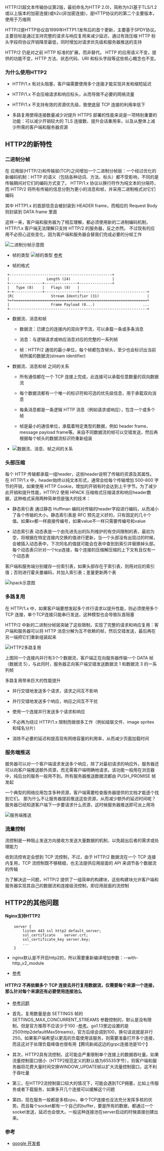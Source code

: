 HTTP/2(超文本传输协议第2版，最初命名为HTTP 2.0)，简称为h2(基于TLS/1.2或以上版本的加密连接)或h2c(非加密连接)，是HTTP协议的的第二个主要版本，使用于万维网  

HTTP/2是HTTP协议自1999年HTTP1.1发布后的首个更新，主要基于SPDY协议。主要目标是通过支持完整的请求与响应复用来减少延迟，通过有效压缩 HTTP 标头字段将协议开销降至最低，同时增加对请求优先级和服务器推送的支持  

HTTP/2 仍是对之前 HTTP 标准的扩展，而非替代。 HTTP 的应用语义不变，提供的功能不变，HTTP 方法、状态代码、URI 和标头字段等这些核心概念也不变。


### 为什么使用HTTP2

* HTTP/1.x 有对头阻塞，客户端需要使用多个连接才能实现并发和缩短延迟

* HTTP/1.x 不会压缩请求和响应标头，从而导致不必要的网络流量

* HTTP/1.x 不支持有效的资源优先级，致使底层 TCP 连接的利用率低下

* 多路复用使得连接数量减少对提升 HTTPS 部署的性能来说是一项特别重要的功能：可以减少开销较大的 TLS 连接数、提升会话重用率，以及从整体上减少所需的客户端和服务器资源



## HTTP2的新特性

### 二进制分帧

在 应用层(HTTP/2)和传输层(TCP)之间增加一个二进制分帧层：一个经过优化的新编码机制：HTTP 的语义（包括各种动词、方法、标头）都不受影响，不同的是传输期间对它们的编码方式变了。 HTTP/1.x 协议以换行符作为纯文本的分隔符，而 HTTP/2 将所有传输的信息分割为更小的消息和帧，并采用二进制格式对它们编码

其中 HTTP1.x 的首部信息会被封装到 HEADER frame，而相应的 Request Body 则封装到 DATA frame 里面

这样一来，客户端和服务器为了相互理解，都必须使用新的二进制编码机制，HTTP/1.x 客户端无法理解只支持 HTTP/2 的服务器，反之亦然。 不过现有的应用不必担心这些变化，因为客户端和服务器会替我们完成必要的分帧工作

![二进制分帧示意图](./pic/http2_binary_frame.png)

* 帧的类型
![帧的类型](./pic/http2_frame_type.png)
[参考](https://tools.ietf.org/html/rfc7540#section-6)

* 帧的格式
```
 +-----------------------------------------------+
 |                 Length (24)                   |
 +---------------+---------------+---------------+
 |   Type (8)    |   Flags (8)   |
 +-+-------------+---------------+-------------------------------+
 |R|                 Stream Identifier (31)                      |
 +=+=============================================================+
 |                   Frame Payload (0...)                      ...
 +---------------------------------------------------------------+
```

* 数据流、消息和帧
  * 数据流：已建立的连接内的双向字节流，可以承载一条或多条消息

  * 消息：与逻辑请求或响应消息对应的完整的一系列帧

  * 帧：HTTP/2 通信的最小单位，每个帧都包含帧头，至少也会标识出当前帧所属的数据流(stream identifier)

* 数据流、消息和帧 之间的关系

  * 所有通信都在一个 TCP 连接上完成，此连接可以承载任意数量的双向数据流

  * 每个数据流都有一个唯一的标识符和可选的优先级信息，用于承载双向消息

  * 每条消息都是一条逻辑 HTTP 消息（例如请求或响应），包含一个或多个帧

  * 帧是最小的通信单位，承载着特定类型的数据，例如 header frame、message payload frame等。来自不同数据流的帧可以交错发送，然后再根据每个帧头的数据流标识符重新组装

* ![数据流、消息、帧之间的关系](./pic/http2_stream_message_frame.png)

### 头部压缩

每个 HTTP 传输都承载一组header，这些header说明了传输的资源及其属性。 在 HTTP/1.x 中，header始终以纯文本形式，通常会给每个传输增加 500–800 字节的开销，如果使用 HTTP Cookie，增加的开销有时会达到上千字节。为了减少此开销和提升性能，HTTP/2 使用 HPACK 压缩格式压缩请求和响应header数据，这种格式采用两种简单但是强大的技术：
* 静态索引表
通过静态 Huffman 编码对传输的header字段进行编码，从而减小了各个传输的大小。静态索引表是 RFC 预先定义好的，只有固定的几十个值。如果kv都一样直接传编号，如果value不一样只需要传编号和value

* 动态索引表
动态表是一个由先进先出的队列维护的有空间限制的表，最初为空，将根据在特定连接内交换的值进行更新，当一个头部没有出现过的时候，会被插入动态表中，下次同名的值就可能会在表中查到到索引并替换掉头部。每个动态表只针对一个tcp连接，每个连接的压缩解压缩的上下文有且仅有一个动态表

客户端和服务端分别缓存一份索引表，如果头部存在于索引表，则用对应的索引值；否则进行霍夫曼编码，并加入索引表；差量更新两个表

![hpack示意图](./pic/http2_hpack.png)


### 多路复用

在 HTTP/1.x 中，如果客户端要想发起多个并行请求以提升性能，则必须使用多个 TCP 连接，单个TCP连接只能串行发送，这种模型也会导致队首阻塞

HTTP/2 中新的二进制分帧层突破了这些限制，实现了完整的请求和响应复用：客户端和服务器可以将 HTTP 消息分解为互不依赖的帧，然后交错发送，最后再在另一端把它们重新组装起来

![HTTP2多路复用](./pic/http2_multiplexing.png)

上图同一个连接内并行有3个个数据流，客户端正在向服务器传输一个 DATA 帧（数据流 5），与此同时，服务器正向客户端交错发送数据流 1 和数据流 3 的一系列帧

多路复用带来巨大的性能提升

* 并行交错地发送多个请求，请求之间互不影响

* 并行交错地发送多个响应，响应之间互不干扰

* 使用一个连接并行发送多个请求和响应

* 不必再为绕过 HTTP/1.x 限制而做很多工作（例如级联文件、image sprites 和域名分片）

* 消除不必要的延迟和提高现有网络容量的利用率，从而减少页面加载时间


### 服务端推送

服务器可以对一个客户端请求发送多个响应，除了对最初请求的响应外，服务器还可以向客户端推送额外资源，而无需客户端明确地请求。该功能一般用在浏览器中，纯后台的服务一般用不到。所有服务器推送数据流都由 PUSH_PROMISE 帧发起

一个典型的网络应用包含多种资源，客户端需要检查服务器提供的文档才能逐个找到它们。 那为什么不让服务器提前推送这些资源，从而减少额外的延迟时间呢？ 服务器已经知道客户端下一步要请求什么资源，这时候服务器推送即可派上用场

![服务端推送](./pic/http2_server_push.png)


### 流量控制

流控制是一种阻止发送方向接收方发送大量数据的机制，以免超出后者的需求或处理能力

收到流控肯定会想到 TCP 流控制，不过，由于 HTTP/2 数据流在一个 TCP 连接内复用，TCP 流控制既不够精细，也无法提供应用层面的 API 来调节各个数据流的传输

为了解决这一问题，HTTP/2 提供了一组简单的构建块，这些构建块允许客户端和服务器实现其自己的数据流和连接级流控制，即应用层面的流控制


## HTTP2的其他问题

#### Nginx支持HTTP2

```
    server {
        listen 443 ssl http2 default_server;
        ssl_certificate    server.crt;
        ssl_certificate_key server.key;
        ...
    }
```

* nginx默认是不开启http2的，所以需要重新编译增加参数：--with-http_v2_module

* [参考](https://www.nginx.com/blog/nginx-1-9-5)

#### HTTP/2 不再依赖多个 TCP 连接去并行复用数据流，仅需要每个来源一个连接，那么针对每个来源还有必要使用连接池么

* [参考问题](https://stackoverflow.com/questions/55985658/do-we-still-need-a-connection-pool-for-microservices-talking-http2)

* 首先，复用数量是由 SETTINGS 帧的 SETTINGS_MAX_CONCURRENT_STREAMS 参数控制的，默认是没有限制，但是官方推荐不应该少于100 -[参考](https://tools.ietf.org/html/rfc7540#section-6.5.2)。go1.13里边设置的是250(http2defaultMaxStreams)，官方后续会调到100，换句话说就是并行250。如果客户端希望以更高的负载使用该服务，则需要准备打开多个连接，而且这对于处理负载峰值也很有用【腾讯新闻这边的grpc连接池是10个】

* 其次，HTTP2具有流控制，这可能会严重限制单个连接上的数据吞吐量。如果流量控制窗口很小（HTTP2规范定义的默认值为65535字节），则客户端和服务器将花费大量时间交换WINDOW_UPDATE帧以扩大流量控制窗口，这不利于吞吐量

* 第三，在HTTP2流控制窗口较大的情况下，可能会遇到TCP拥塞，比如上传服务或者下载服务，如果多开几个连接可以缓解这个问题

* 第四，现在服务一般都是多核cpu，单个TCP连接也没法充分发挥多核的优势。而且每个socket都有一个自己的buffer，要是所有的数据，都通过一个socket发送，延迟也会很大。一般这种连接池在server启动的时候直接创建出来。


### 参考

* [google 开发者](https://developers.google.com/web/fundamentals/performance/http2#%E6%A0%87%E5%A4%B4%E5%8E%8B%E7%BC%A9)
